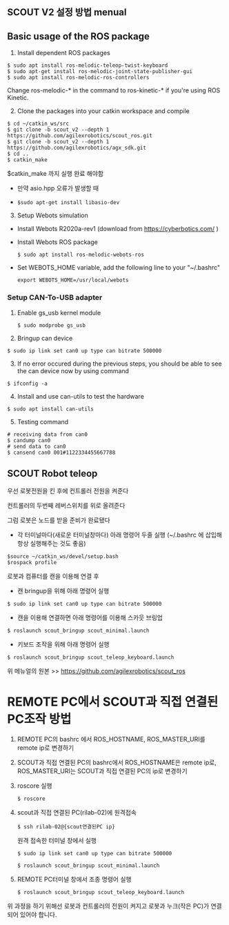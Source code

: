 ## SCOUT V2 설정 방법 menual



## Basic usage of the ROS package

1. Install dependent ROS packages

```
$ sudo apt install ros-melodic-teleop-twist-keyboard
$ sudo apt-get install ros-melodic-joint-state-publisher-gui
$ sudo apt install ros-melodic-ros-controllers
```

Change ros-melodic-* in the command to ros-kinetic-* if you're using ROS Kinetic.

2. Clone the packages into your catkin workspace and compile

```
$ cd ~/catkin_ws/src
$ git clone -b scout_v2 --depth 1 https://github.com/agilexrobotics/scout_ros.git	
$ git clone -b scout_v2 --depth 1 https://github.com/agilexrobotics/agx_sdk.git
$ cd ..
$ catkin_make
```

$catkin_make 까지 실행 완료 해야함 

- 만약 asio.hpp 오류가 발생할 때

- ```
  $sudo apt-get install libasio-dev
  ```



3. Setup Webots simulation    

* Install Webots R2020a-rev1 (download from https://cyberbotics.com/ )

* Install Webots ROS package

  ```
  $ sudo apt install ros-melodic-webots-ros
  ```

* Set WEBOTS_HOME variable, add the following line to your "~/.bashrc"

  ```
  export WEBOTS_HOME=/usr/local/webots
  ```



### Setup CAN-To-USB adapter 

1. Enable gs_usb kernel module

   ```
   $ sudo modprobe gs_usb
   ```


2. Bringup can device

```
$ sudo ip link set can0 up type can bitrate 500000
```

3. If no error occured during the previous steps, you should be able to see the can device now by using command

```
$ ifconfig -a
```

4. Install and use can-utils to test the hardware

```
$ sudo apt install can-utils
```

5. Testing command

```
# receiving data from can0
$ candump can0
# send data to can0
$ cansend can0 001#1122334455667788
```







## SCOUT Robot teleop



우선 로봇전원을 킨 후에 컨트롤러 전원을 켜준다

컨트롤러의 두번째 레버스위치를 위로 올려준다

그럼 로봇은 노드를 받을 준비가 완료됐다



- 각 터미널마다(새로운 터미널창마다) 아래 명령어 두줄 실행 (~/.bashrc 에 삽입해 항상 실행해주는 것도 좋음)

```
$source ~/catkin_ws/devel/setup.bash
$rospack profile
```

로봇과 컴퓨터를 캔을 이용해 연결 후

- 캔 bringup을 위해 아래 명령어 실행 

```
$ sudo ip link set can0 up type can bitrate 500000
```

- 캔을 이용해 연결하면 아래 명령어를 이용해 스카웃 브링업

```
$ roslaunch scout_bringup scout_minimal.launch
```

- 키보드 조작을 위해 아래 명령어 실행

```
$ roslaunch scout_bringup scout_teleop_keyboard.launch
```



위 메뉴얼의 원본 >> https://github.com/agilexrobotics/scout_ros



# REMOTE PC에서 SCOUT과 직접 연결된 PC조작 방법

1. REMOTE PC의 bashrc 에서 ROS_HOSTNAME, ROS_MASTER_URI를 remote ip로 변경하기

2. SCOUT과 직접 연결된 PC의 bashrc에서 ROS_HOSTNAME은  remote ip로, ROS_MASTER_URI는 SCOUT과 직접 연결된 PC의 ip로 변경하기

3. roscore 실행

   ```
   $ roscore
   ```

4. scout과 직접 연결된 PC(rilab-02)에 원격접속

   ```
   $ ssh rilab-02@{scout연결된PC ip}
   ```

   원격 접속한 터미널 창에서 실행

   ```
   $ sudo ip link set can0 up type can bitrate 500000
   ```

   ```
   $ roslaunch scout_bringup scout_minimal.launch
   ```

5. REMOTE PC터미널 창에서 조종 명령어 실행

   ```
   $ roslaunch scout_bringup scout_teleop_keyboard.launch
   ```

   

위 과정을 하기 위해선 로봇과 컨트롤러의 전원이 켜지고 로봇과 누크(작은 PC)가 연결되어 있어야 합니다.



